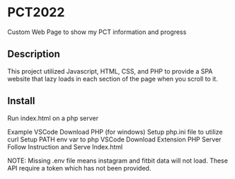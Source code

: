 # PCT2022

Custom Web Page to show my PCT information and progress

## Description

This project utilized Javascript, HTML, CSS, and PHP to provide a SPA website that lazy loads in each section of the page when you scroll to it.

## Install

Run index.html on a php server

Example VSCode
Download PHP (for windows) 
  Setup php.ini file to utilize curl
  Setup PATH env var to php
VSCode
  Download Extension PHP Server
    Follow Instruction and Serve Index.html

NOTE: Missing .env file means instagram and fitbit data will not load. These API require a token which has not been provided.

